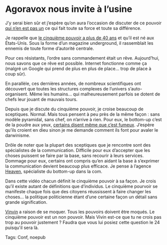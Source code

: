 # Agoravox nous invite à l’usine

J’y serai bien sûr et j’espère qu’on aura l’occasion de discuter de ce pouvoir [qui n’en est pas un](http://blog.tcrouzet.com/definitions/) ce qui fait toute sa force et toute sa différence.

Je rappelle que [le cinquième pouvoir a plus de 40 ans](http://blog.tcrouzet.com/2006/12/24/chronologie-du-cinquieme-pouvoir/) et qu’il est né aux États-Unis. Sous la forme d’un magazine underground, il rassemblait les ennemis de toute forme d’autorité centrale.

Pour ces résistants, l’ordre sans commandement était un rêve. Aujourd’hui, nous savons que ce rêve est possible. Internet fonctionne comme ça (malgré un Google qui prend de plus en plus de place... trop de place à coup sûr).

En parallèle, ces dernières années, de nombreux scientifiques ont découvert que toutes les structures complexes de l’univers s’auto-organisent. Même les humains… qui malheureusement parfois se dotent de chefs leur jouant de mauvais tours.

Depuis que je discute du cinquième pouvoir, je croise beaucoup de sceptiques. Normal. Mais tous pensent à peu près de la même façon : sans modèle pyramidal, sans chef, on n’arrive à rien. Pour eux, le bottom-up c’est de la poudre aux yeux, [certains disent même que c’est fumeux](http://mry.blogs.com/les_instants_emery/2007/03/carlo_revelli_l.html). J’espère qu’ils croient en dieu sinon je me demande comment ils font pour avaler le darwinisme.

Drôle de noter que la plupart des sceptiques que je rencontre sont des spécialistes de la communication. Difficile pour eux d’accepter que les choses puissent se faire par la base, sans recourir à leurs services. Dommage pour eux, certains ont compris qu’en aidant la base à s’exprimer la communication devient beaucoup plus efficace. Je pense à l’agence [Heaven](http://www.heaven.fr), spécialiste du bottom-up dans la com.

Dans cette vidéo chacun définit le cinquième pouvoir à sa façon. Je crois qu’il existe autant de définitions que d’individus. Le cinquième pourvoir se manifeste chaque fois que des citoyens réussissent à faire changer les choses… la politique politicienne étant d’une certaine façon un détail sans grande signification.

[Vinvin](http://cdelasteyrie.typepad.com/sidiese/2007/03/la_vrit_sur_le_.html) a raison de se moquer. Tous les pouvoirs doivent être moqués. Le cinquième pouvoir est un non pouvoir. Mais Vivin est-ce que tu ne crois pas trop au pouvoir justement ? Faudra que vous lui posiez cette question le 24 puisqu'il sera là.

Tags: Conf, noepub